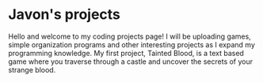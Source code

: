 # Javon's projects
Hello and welcome to my coding projects page!
I will be uploading games, simple organization programs and other interesting projects as I expand my programming knowledge.
My first project, Tainted Blood, is a text based game where you traverse through a castle and uncover the secrets of your strange blood.
